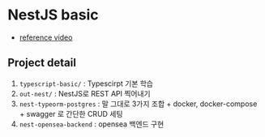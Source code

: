 # NestJS basic
- [reference video]('https://youtu.be/7qaMJZ9YATs')

## Project detail
1. `typescript-basic/` : Typescirpt 기본 학습
2. `out-nest/` : NestJS로 REST API 찍어내기
3. `nest-typeorm-postgres` : 말 그대로 3가지 조합 + docker, docker-compose + swagger 로 간단한 CRUD 세팅
4. `nest-opensea-backend` : opensea 백엔드 구현